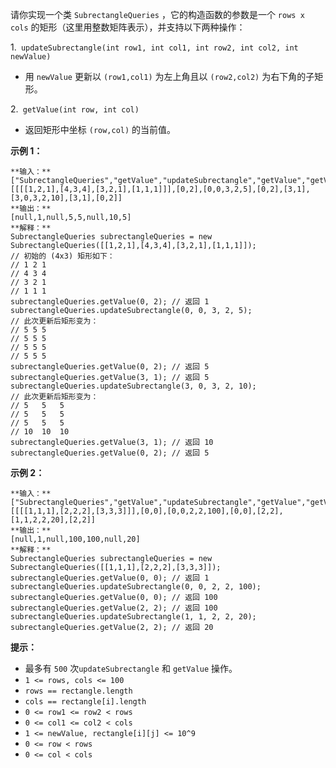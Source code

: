 请你实现一个类 `SubrectangleQueries` ，它的构造函数的参数是一个 `rows x cols`
的矩形（这里用整数矩阵表示），并支持以下两种操作：

1.` updateSubrectangle(int row1, int col1, int row2, int col2, int newValue)`

  * 用 `newValue` 更新以 `(row1,col1)` 为左上角且以 `(row2,col2)` 为右下角的子矩形。

2.` getValue(int row, int col)`

  * 返回矩形中坐标 `(row,col)` 的当前值。



**示例 1：**

    
    
    **输入：**
    ["SubrectangleQueries","getValue","updateSubrectangle","getValue","getValue","updateSubrectangle","getValue","getValue"]
    [[[[1,2,1],[4,3,4],[3,2,1],[1,1,1]]],[0,2],[0,0,3,2,5],[0,2],[3,1],[3,0,3,2,10],[3,1],[0,2]]
    **输出：**
    [null,1,null,5,5,null,10,5]
    **解释：**
    SubrectangleQueries subrectangleQueries = new SubrectangleQueries([[1,2,1],[4,3,4],[3,2,1],[1,1,1]]);  
    // 初始的 (4x3) 矩形如下：
    // 1 2 1
    // 4 3 4
    // 3 2 1
    // 1 1 1
    subrectangleQueries.getValue(0, 2); // 返回 1
    subrectangleQueries.updateSubrectangle(0, 0, 3, 2, 5);
    // 此次更新后矩形变为：
    // 5 5 5
    // 5 5 5
    // 5 5 5
    // 5 5 5 
    subrectangleQueries.getValue(0, 2); // 返回 5
    subrectangleQueries.getValue(3, 1); // 返回 5
    subrectangleQueries.updateSubrectangle(3, 0, 3, 2, 10);
    // 此次更新后矩形变为：
    // 5   5   5
    // 5   5   5
    // 5   5   5
    // 10  10  10 
    subrectangleQueries.getValue(3, 1); // 返回 10
    subrectangleQueries.getValue(0, 2); // 返回 5
    

**示例 2：**

    
    
    **输入：**
    ["SubrectangleQueries","getValue","updateSubrectangle","getValue","getValue","updateSubrectangle","getValue"]
    [[[[1,1,1],[2,2,2],[3,3,3]]],[0,0],[0,0,2,2,100],[0,0],[2,2],[1,1,2,2,20],[2,2]]
    **输出：**
    [null,1,null,100,100,null,20]
    **解释：**
    SubrectangleQueries subrectangleQueries = new SubrectangleQueries([[1,1,1],[2,2,2],[3,3,3]]);
    subrectangleQueries.getValue(0, 0); // 返回 1
    subrectangleQueries.updateSubrectangle(0, 0, 2, 2, 100);
    subrectangleQueries.getValue(0, 0); // 返回 100
    subrectangleQueries.getValue(2, 2); // 返回 100
    subrectangleQueries.updateSubrectangle(1, 1, 2, 2, 20);
    subrectangleQueries.getValue(2, 2); // 返回 20
    



**提示：**

  * 最多有 `500` 次`updateSubrectangle` 和 `getValue` 操作。
  * `1 <= rows, cols <= 100`
  * `rows == rectangle.length`
  * `cols == rectangle[i].length`
  * `0 <= row1 <= row2 < rows`
  * `0 <= col1 <= col2 < cols`
  * `1 <= newValue, rectangle[i][j] <= 10^9`
  * `0 <= row < rows`
  * `0 <= col < cols`

